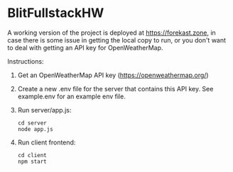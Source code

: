 # BlitFullstackHW

A working version of the project is deployed at https://forekast.zone, in case there is some issue in getting the local copy to run, or you don't want to deal with getting an API key for OpenWeatherMap.

Instructions:
1. Get an OpenWeatherMap API key (https://openweathermap.org/)
2. Create a new .env file for the server that contains this API key. See example.env for an example env file.
3. Run server/app.js: 
    ```
    cd server
    node app.js
    ```
   
4. Run client frontend:
    ```
    cd client
    npm start
    ```